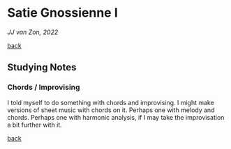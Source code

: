 Satie Gnossienne Ⅰ
==================

*JJ van Zon, 2022*

[back](./README.md)

Studying Notes
--------------

### Chords / Improvising

I told myself to do something with chords and improvising. I might make versions of sheet music with chords on it. Perhaps one with melody and chords. Perhaps one with harmonic analysis, if I may take the improvisation a bit further with it.

[back](./README.md)
